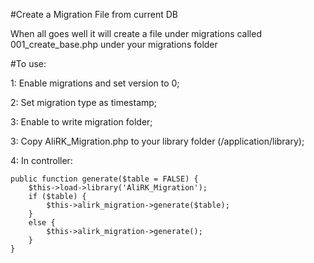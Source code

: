 #Create a Migration File from current DB



When all goes well it will create a file under migrations called 001_create_base.php under your migrations folder


#To use:

1: Enable migrations and set version to 0;

2: Set migration type as timestamp;

3: Enable to write migration folder;

3: Copy AliRK_Migration.php to your library folder (/application/library);

4: In controller:


	public function generate($table = FALSE) {
		$this->load->library('AliRK_Migration');
		if ($table) {
			$this->alirk_migration->generate($table);
		}
		else {
			$this->alirk_migration->generate();
		}
	}
    
